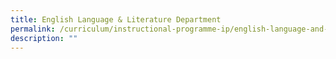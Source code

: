 ```yaml
---
title: English Language & Literature Department
permalink: /curriculum/instructional-programme-ip/english-language-and-literature-department
description: ""
---
```

